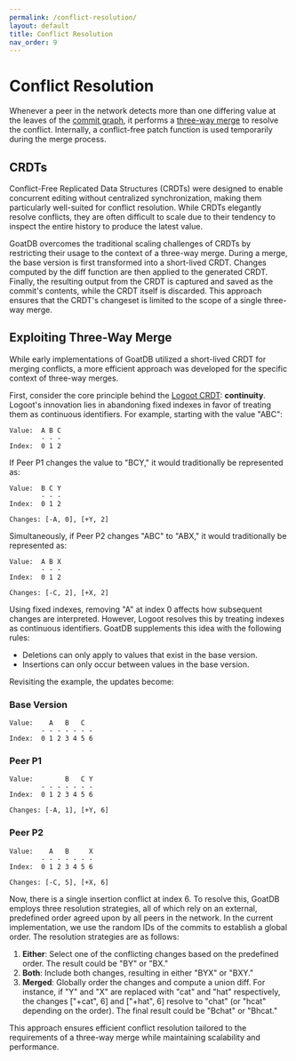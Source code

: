 ```yaml
---
permalink: /conflict-resolution/
layout: default
title: Conflict Resolution
nav_order: 9
---
```


# Conflict Resolution

Whenever a peer in the network detects more than one differing value at the
leaves of the [commit graph](/commit-graph), it performs a
[three-way merge](https://en.wikipedia.org/wiki/Merge_(version_control)#Three-way_merge)
to resolve the conflict. Internally, a conflict-free patch function is used
temporarily during the merge process.

## CRDTs

Conflict-Free Replicated Data Structures (CRDTs) were designed to enable
concurrent editing without centralized synchronization, making them particularly
well-suited for conflict resolution. While CRDTs elegantly resolve conflicts,
they are often difficult to scale due to their tendency to inspect the entire
history to produce the latest value.

GoatDB overcomes the traditional scaling challenges of CRDTs by restricting
their usage to the context of a three-way merge. During a merge, the base
version is first transformed into a short-lived CRDT. Changes computed by the
diff function are then applied to the generated CRDT. Finally, the resulting
output from the CRDT is captured and saved as the commit's contents, while the
CRDT itself is discarded. This approach ensures that the CRDT's changeset is
limited to the scope of a single three-way merge.

## Exploiting Three-Way Merge

While early implementations of GoatDB utilized a short-lived CRDT for merging
conflicts, a more efficient approach was developed for the specific context of
three-way merges.

First, consider the core principle behind the
[Logoot CRDT](https://inria.hal.science/inria-00432368/document):
**continuity**. Logoot's innovation lies in abandoning fixed indexes in favor of
treating them as continuous identifiers. For example, starting with the value
"ABC":

```
Value:  A B C
        - - -
Index:  0 1 2
```

If Peer P1 changes the value to "BCY," it would traditionally be represented as:

```
Value:  B C Y
        - - -
Index:  0 1 2

Changes: [-A, 0], [+Y, 2]
```

Simultaneously, if Peer P2 changes "ABC" to "ABX," it would traditionally be
represented as:

```
Value:  A B X
        - - -
Index:  0 1 2

Changes: [-C, 2], [+X, 2]
```

Using fixed indexes, removing "A" at index 0 affects how subsequent changes are
interpreted. However, Logoot resolves this by treating indexes as continuous
identifiers. GoatDB supplements this idea with the following rules:

- Deletions can only apply to values that exist in the base version.
- Insertions can only occur between values in the base version.

Revisiting the example, the updates become:

### Base Version

```
Value:    A   B   C
        - - - - - - -
Index:  0 1 2 3 4 5 6
```

### Peer P1

```
Value:        B   C Y
        - - - - - - -
Index:  0 1 2 3 4 5 6

Changes: [-A, 1], [+Y, 6]
```

### Peer P2

```
Value:    A   B     X
        - - - - - - -
Index:  0 1 2 3 4 5 6

Changes: [-C, 5], [+X, 6]
```

Now, there is a single insertion conflict at index 6. To resolve this, GoatDB
employs three resolution strategies, all of which rely on an external,
predefined order agreed upon by all peers in the network. In the current
implementation, we use the random IDs of the commits to establish a global
order. The resolution strategies are as follows:

1. **Either**: Select one of the conflicting changes based on the predefined
   order. The result could be "BY" or "BX."
2. **Both**: Include both changes, resulting in either "BYX" or "BXY."
3. **Merged**: Globally order the changes and compute a union diff. For
   instance, if "Y" and "X" are replaced with "cat" and "hat" respectively, the
   changes ["+cat", 6] and ["+hat", 6] resolve to "chat" (or "hcat" depending on
   the order). The final result could be "Bchat" or "Bhcat."

This approach ensures efficient conflict resolution tailored to the requirements
of a three-way merge while maintaining scalability and performance.
